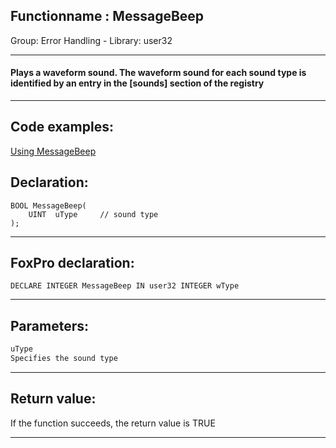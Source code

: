 <link rel="stylesheet" type="text/css" href="../../css/win32api.css">  
<link rel="stylesheet" href="https://cdnjs.cloudflare.com/ajax/libs/font-awesome/4.7.0/css/font-awesome.min.css">

## Functionname : MessageBeep
Group: Error Handling - Library: user32    
***  


#### Plays a waveform sound. The waveform sound for each sound type is identified by an entry in the [sounds] section of the registry
***  


## Code examples:
[Using MessageBeep](../../samples/sample_037.md)  

## Declaration:
```foxpro  
BOOL MessageBeep(
	UINT  uType 	// sound type
);  
```  
***  


## FoxPro declaration:
```foxpro  
DECLARE INTEGER MessageBeep IN user32 INTEGER wType  
```  
***  


## Parameters:
```txt  
uType
Specifies the sound type  
```  
***  


## Return value:
If the function succeeds, the return value is TRUE  
***  

